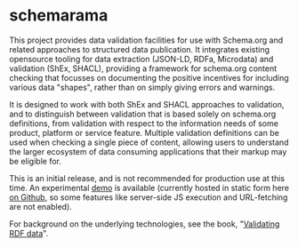 
# schemarama

This project provides data validation facilities for use with Schema.org 
and related approaches to structured data publication. It integrates 
existing opensource tooling for data extraction (JSON-LD, RDFa, Microdata)
and validation (ShEx, SHACL), providing a framework for schema.org content 
checking that focusses on documenting the positive incentives for including
various data "shapes", rather than on simply giving errors and warnings.

It is designed to work with both ShEx and SHACL approaches to validation,
and to distinguish between validation that is based solely on schema.org 
definitions, from validation with respect to the information needs of 
some product, platform or service feature. Multiple validation definitions 
can be used when checking a single piece of content, allowing users to 
understand the larger ecosystem of data consuming applications that their
markup may be eligible for.

This is an initial release, and is not recommended for production use at this
time. An experimental [demo](demo/) is available (currently hosted in static form 
here [on Github](https://google.github.io/schemarama/demo/), so some features
like server-side JS execution and URL-fetching are not enabled).

For background on the underlying technologies, see the book, 
"[Validating RDF data](https://book.validatingrdf.com/)".
